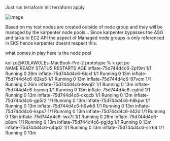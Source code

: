 Just run terraform init 
terraform apply

![image](https://github.com/kolizo12/prototype/assets/20117523/6081f084-b1e1-44f9-969d-0c6e5d824c38)

Based on my test nodes are created outside of node group and they will be managed by the karpenter node pools... Since karpenter bypasses the ASG and talks to EC2 API  the aspect of Managed node groups is only referenced in EKS hence karpenter doesnt respect this.

what comes in play here is the node pool 

kolizo@KOLAWOLEs-MacBook-Pro-2 prototype % k get po                                      
NAME                       READY   STATUS    RESTARTS   AGE
inflate-75d744d4c6-2pf9m   1/1     Running   0          26m
inflate-75d744d4c6-6tcxl   1/1     Running   0          13m
inflate-75d744d4c6-82ks5   1/1     Running   0          13m
inflate-75d744d4c6-97vcm   1/1     Running   0          26m
inflate-75d744d4c6-9wql2   1/1     Running   0          13m
inflate-75d744d4c6-bsmvq   1/1     Running   0          13m
inflate-75d744d4c6-cghtd   1/1     Running   0          13m
inflate-75d744d4c6-ckqcb   1/1     Running   0          13m
inflate-75d744d4c6-gp5r2   1/1     Running   0          13m
inflate-75d744d4c6-h8kpw   1/1     Running   0          13m
inflate-75d744d4c6-h9wk8   1/1     Running   0          13m
inflate-75d744d4c6-ksps7   1/1     Running   0          13m
inflate-75d744d4c6-ll42d   1/1     Running   0          13m
inflate-75d744d4c6-lwx7t   1/1     Running   0          26m
inflate-75d744d4c6-p8xrv   1/1     Running   0          13m
inflate-75d744d4c6-pgjdg   1/1     Running   0          13m
inflate-75d744d4c6-q4qd2   1/1     Running   0          13m
inflate-75d744d4c6-srr64   1/1     Running   0          13m
